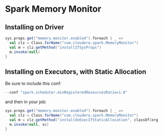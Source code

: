 Spark Memory Monitor
========================


Installing on Driver
-----------------------

```scala
sys.props.get("memory.monitor.enabled").foreach { _ =>
  val clz = Class.forName("com.cloudera.spark.MemoryMonitor")
  val m = clz.getMethod("installIfSysProps")
  m.invoke(null)
}
```


Installing on Executors, with Static Allocation
-------------------------------------------------

Be sure to include this conf:

```scala
--conf "spark.scheduler.minRegisteredResourcesRatio=1.0"
```

and then in your job:

```scala
sys.props.get("memory.monitor.enabled").foreach { _ =>
  val clz = Class.forName("com.cloudera.spark.MemoryMonitor")
  val m = clz.getMethod("installOnExecIfStaticAllocation", classOf[org.apache.spark.SparkContext])
  m.invoke(null, sc)
}
```
